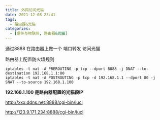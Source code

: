 ```yaml
---
title: 外网访问光猫
date: 2021-12-08 23:41
tags: 
  - 路由器&光猫
categories:
  - [硬件与物联网, 路由器&光猫]
---
```



通过8888 在路由器上做一个 端口转发  访问光猫

路由器上配置防火墙规则

```
iptables -t nat -A PREROUTING -p tcp --dport 8888 -j DNAT --to-destination 192.168.1.1:80
iptables -t nat -A POSTROUTING -p tcp -d 192.168.1.1 --dport 80 -j SNAT --to-source 192.168.1.100
```
**192.168.1.100 是路由器配置的光猫段IP**


http://xxx.ddns.net:8888/cgi-bin/luci

http://123.9.171.234:8888/cgi-bin/luci
